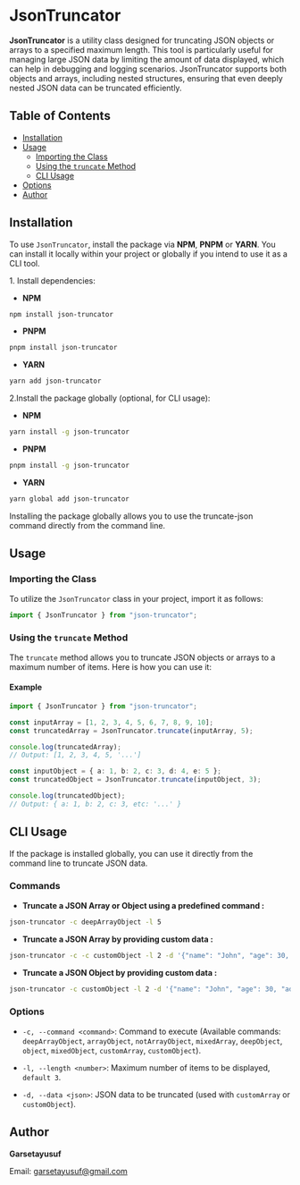 # JsonTruncator

**JsonTruncator** is a utility class designed for truncating JSON objects or arrays to a specified maximum length. This tool is particularly useful for managing large JSON data by limiting the amount of data displayed, which can help in debugging and logging scenarios. JsonTruncator supports both objects and arrays, including nested structures, ensuring that even deeply nested JSON data can be truncated efficiently.

## Table of Contents

- [Installation](#installation)
- [Usage](#usage)
  - [Importing the Class](#importing-the-class)
  - [Using the `truncate` Method](#using-the-truncate-method)
  - [CLI Usage](#cli-usage)
- [Options](#options)
- [Author](#author)

## Installation

To use `JsonTruncator`, install the package via **NPM**, **PNPM** or **YARN**. You can install it locally within your project or globally if you intend to use it as a CLI tool.

1\. Install dependencies:

- **NPM**

```bash
npm install json-truncator
```

- **PNPM**

```bash
pnpm install json-truncator
```

- **YARN**

```bash
yarn add json-truncator
```

2\.Install the package globally (optional, for CLI usage):

- **NPM**

```bash
yarn install -g json-truncator
```

- **PNPM**

```bash
pnpm install -g json-truncator
```

- **YARN**

```bash
yarn global add json-truncator
```

Installing the package globally allows you to use the truncate-json command directly from the command line.

## Usage

### Importing the Class

To utilize the `JsonTruncator` class in your project, import it as follows:

```typescript
import { JsonTruncator } from "json-truncator";
```

### Using the `truncate` Method

The `truncate` method allows you to truncate JSON objects or arrays to a maximum number of items. Here is how you can use it:

#### Example

```typescript
import { JsonTruncator } from "json-truncator";

const inputArray = [1, 2, 3, 4, 5, 6, 7, 8, 9, 10];
const truncatedArray = JsonTruncator.truncate(inputArray, 5);

console.log(truncatedArray);
// Output: [1, 2, 3, 4, 5, '...']

const inputObject = { a: 1, b: 2, c: 3, d: 4, e: 5 };
const truncatedObject = JsonTruncator.truncate(inputObject, 3);

console.log(truncatedObject);
// Output: { a: 1, b: 2, c: 3, etc: '...' }
```

## CLI Usage

If the package is installed globally, you can use it directly from the command line to truncate JSON data.

### Commands

- **Truncate a JSON Array or Object using a predefined command :**

```bash
json-truncator -c deepArrayObject -l 5
```

- **Truncate a JSON Array by providing custom data :**

```bash
json-truncator -c -c customObject -l 2 -d '{"name": "John", "age": 30, "address": "123 Street"}'
```

- **Truncate a JSON Object by providing custom data :**

```bash
json-truncator -c customObject -l 2 -d '{"name": "John", "age": 30, "address": "123 Street"}'
```

### Options

- `-c, --command <command>`: Command to execute (Available commands: `deepArrayObject`, `arrayObject`, `notArrayObject`, `mixedArray`, `deepObject`, `object`, `mixedObject`, `customArray`, `customObject`).

- `-l, --length <number>`: Maximum number of items to be displayed, `default 3`.

- `-d, --data <json>`: JSON data to be truncated (used with `customArray` or `customObject`).

## Author

**Garsetayusuf**

Email: garsetayusuf@gmail.com
